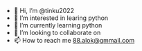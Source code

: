 - 👋 Hi, I’m @tinku2022
- 👀 I’m interested in learing python
- 🌱 I’m currently learning python
- 💞️ I’m looking to collaborate on
- 📫 How to reach me 88.alok@gmmail.com

<!---
tinku2022/tinku2022 is a ✨ special ✨ repository because its `README.md` (this file) appears on your GitHub profile.
You can click the Preview link to take a look at your changes.
--->
